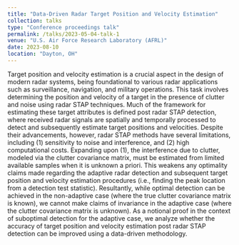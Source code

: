 ```yaml
---
title: "Data-Driven Radar Target Position and Velocity Estimation"
collection: talks
type: "Conference proceedings talk"
permalink: /talks/2023-05-04-talk-1
venue: "U.S. Air Force Research Laboratory (AFRL)"
date: 2023-08-10
location: "Dayton, OH"
---
```


Target position and velocity estimation is a crucial aspect in the design of modern radar
systems, being foundational to various radar applications such as surveillance, navigation,
and military operations. This task involves determining the position and velocity of a target
in the presence of clutter and noise using radar STAP techniques. Much of the framework
for estimating these target attributes is defined post radar STAP detection, where received
radar signals are spatially and temporally processed to detect and subsequently estimate
target positions and velocities. Despite their advancements, however, radar STAP methods
have several limitations, including (1) sensitivity to noise and interference, and (2)
high computational costs. Expanding upon (1), the interference due to clutter, modeled
via the clutter covariance matrix, must be estimated from limited available samples when it
is unknown a priori. This weakens any optimality claims made regarding the adaptive radar
detection and subsequent target position and velocity estimation procedures (i.e., finding
the peak location from a detection test statistic). Resultantly, while optimal detection can
be achieved in the non-adaptive case (where the true clutter covariance matrix is known),
we cannot make claims of invariance in the adaptive case (where the clutter covariance
matrix is unknown). As a notional proof in the context of suboptimal detection for the
adaptive case, we analyze whether the accuracy of target position and velocity
estimation post radar STAP detection can be improved using a data-driven methodology.

